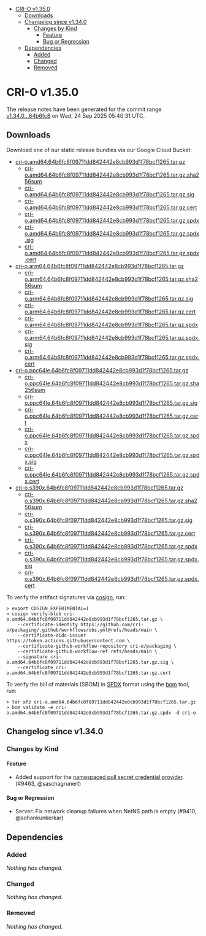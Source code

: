 - [CRI-O v1.35.0](#cri-o-v1350)
  - [Downloads](#downloads)
  - [Changelog since v1.34.0](#changelog-since-v1340)
    - [Changes by Kind](#changes-by-kind)
      - [Feature](#feature)
      - [Bug or Regression](#bug-or-regression)
  - [Dependencies](#dependencies)
    - [Added](#added)
    - [Changed](#changed)
    - [Removed](#removed)

# CRI-O v1.35.0

The release notes have been generated for the commit range
[v1.34.0...64b6fc8](https://github.com/cri-o/cri-o/compare/v1.34.0...v1.35.0) on Wed, 24 Sep 2025 05:40:31 UTC.

## Downloads

Download one of our static release bundles via our Google Cloud Bucket:

- [cri-o.amd64.64b6fc8f09711dd842442e8cb993d1f78bcf1265.tar.gz](https://storage.googleapis.com/cri-o/artifacts/cri-o.amd64.64b6fc8f09711dd842442e8cb993d1f78bcf1265.tar.gz)
  - [cri-o.amd64.64b6fc8f09711dd842442e8cb993d1f78bcf1265.tar.gz.sha256sum](https://storage.googleapis.com/cri-o/artifacts/cri-o.amd64.64b6fc8f09711dd842442e8cb993d1f78bcf1265.tar.gz.sha256sum)
  - [cri-o.amd64.64b6fc8f09711dd842442e8cb993d1f78bcf1265.tar.gz.sig](https://storage.googleapis.com/cri-o/artifacts/cri-o.amd64.64b6fc8f09711dd842442e8cb993d1f78bcf1265.tar.gz.sig)
  - [cri-o.amd64.64b6fc8f09711dd842442e8cb993d1f78bcf1265.tar.gz.cert](https://storage.googleapis.com/cri-o/artifacts/cri-o.amd64.64b6fc8f09711dd842442e8cb993d1f78bcf1265.tar.gz.cert)
  - [cri-o.amd64.64b6fc8f09711dd842442e8cb993d1f78bcf1265.tar.gz.spdx](https://storage.googleapis.com/cri-o/artifacts/cri-o.amd64.64b6fc8f09711dd842442e8cb993d1f78bcf1265.tar.gz.spdx)
  - [cri-o.amd64.64b6fc8f09711dd842442e8cb993d1f78bcf1265.tar.gz.spdx.sig](https://storage.googleapis.com/cri-o/artifacts/cri-o.amd64.64b6fc8f09711dd842442e8cb993d1f78bcf1265.tar.gz.spdx.sig)
  - [cri-o.amd64.64b6fc8f09711dd842442e8cb993d1f78bcf1265.tar.gz.spdx.cert](https://storage.googleapis.com/cri-o/artifacts/cri-o.amd64.64b6fc8f09711dd842442e8cb993d1f78bcf1265.tar.gz.spdx.cert)
- [cri-o.arm64.64b6fc8f09711dd842442e8cb993d1f78bcf1265.tar.gz](https://storage.googleapis.com/cri-o/artifacts/cri-o.arm64.64b6fc8f09711dd842442e8cb993d1f78bcf1265.tar.gz)
  - [cri-o.arm64.64b6fc8f09711dd842442e8cb993d1f78bcf1265.tar.gz.sha256sum](https://storage.googleapis.com/cri-o/artifacts/cri-o.arm64.64b6fc8f09711dd842442e8cb993d1f78bcf1265.tar.gz.sha256sum)
  - [cri-o.arm64.64b6fc8f09711dd842442e8cb993d1f78bcf1265.tar.gz.sig](https://storage.googleapis.com/cri-o/artifacts/cri-o.arm64.64b6fc8f09711dd842442e8cb993d1f78bcf1265.tar.gz.sig)
  - [cri-o.arm64.64b6fc8f09711dd842442e8cb993d1f78bcf1265.tar.gz.cert](https://storage.googleapis.com/cri-o/artifacts/cri-o.arm64.64b6fc8f09711dd842442e8cb993d1f78bcf1265.tar.gz.cert)
  - [cri-o.arm64.64b6fc8f09711dd842442e8cb993d1f78bcf1265.tar.gz.spdx](https://storage.googleapis.com/cri-o/artifacts/cri-o.arm64.64b6fc8f09711dd842442e8cb993d1f78bcf1265.tar.gz.spdx)
  - [cri-o.arm64.64b6fc8f09711dd842442e8cb993d1f78bcf1265.tar.gz.spdx.sig](https://storage.googleapis.com/cri-o/artifacts/cri-o.arm64.64b6fc8f09711dd842442e8cb993d1f78bcf1265.tar.gz.spdx.sig)
  - [cri-o.arm64.64b6fc8f09711dd842442e8cb993d1f78bcf1265.tar.gz.spdx.cert](https://storage.googleapis.com/cri-o/artifacts/cri-o.arm64.64b6fc8f09711dd842442e8cb993d1f78bcf1265.tar.gz.spdx.cert)
- [cri-o.ppc64le.64b6fc8f09711dd842442e8cb993d1f78bcf1265.tar.gz](https://storage.googleapis.com/cri-o/artifacts/cri-o.ppc64le.64b6fc8f09711dd842442e8cb993d1f78bcf1265.tar.gz)
  - [cri-o.ppc64le.64b6fc8f09711dd842442e8cb993d1f78bcf1265.tar.gz.sha256sum](https://storage.googleapis.com/cri-o/artifacts/cri-o.ppc64le.64b6fc8f09711dd842442e8cb993d1f78bcf1265.tar.gz.sha256sum)
  - [cri-o.ppc64le.64b6fc8f09711dd842442e8cb993d1f78bcf1265.tar.gz.sig](https://storage.googleapis.com/cri-o/artifacts/cri-o.ppc64le.64b6fc8f09711dd842442e8cb993d1f78bcf1265.tar.gz.sig)
  - [cri-o.ppc64le.64b6fc8f09711dd842442e8cb993d1f78bcf1265.tar.gz.cert](https://storage.googleapis.com/cri-o/artifacts/cri-o.ppc64le.64b6fc8f09711dd842442e8cb993d1f78bcf1265.tar.gz.cert)
  - [cri-o.ppc64le.64b6fc8f09711dd842442e8cb993d1f78bcf1265.tar.gz.spdx](https://storage.googleapis.com/cri-o/artifacts/cri-o.ppc64le.64b6fc8f09711dd842442e8cb993d1f78bcf1265.tar.gz.spdx)
  - [cri-o.ppc64le.64b6fc8f09711dd842442e8cb993d1f78bcf1265.tar.gz.spdx.sig](https://storage.googleapis.com/cri-o/artifacts/cri-o.ppc64le.64b6fc8f09711dd842442e8cb993d1f78bcf1265.tar.gz.spdx.sig)
  - [cri-o.ppc64le.64b6fc8f09711dd842442e8cb993d1f78bcf1265.tar.gz.spdx.cert](https://storage.googleapis.com/cri-o/artifacts/cri-o.ppc64le.64b6fc8f09711dd842442e8cb993d1f78bcf1265.tar.gz.spdx.cert)
- [cri-o.s390x.64b6fc8f09711dd842442e8cb993d1f78bcf1265.tar.gz](https://storage.googleapis.com/cri-o/artifacts/cri-o.s390x.64b6fc8f09711dd842442e8cb993d1f78bcf1265.tar.gz)
  - [cri-o.s390x.64b6fc8f09711dd842442e8cb993d1f78bcf1265.tar.gz.sha256sum](https://storage.googleapis.com/cri-o/artifacts/cri-o.s390x.64b6fc8f09711dd842442e8cb993d1f78bcf1265.tar.gz.sha256sum)
  - [cri-o.s390x.64b6fc8f09711dd842442e8cb993d1f78bcf1265.tar.gz.sig](https://storage.googleapis.com/cri-o/artifacts/cri-o.s390x.64b6fc8f09711dd842442e8cb993d1f78bcf1265.tar.gz.sig)
  - [cri-o.s390x.64b6fc8f09711dd842442e8cb993d1f78bcf1265.tar.gz.cert](https://storage.googleapis.com/cri-o/artifacts/cri-o.s390x.64b6fc8f09711dd842442e8cb993d1f78bcf1265.tar.gz.cert)
  - [cri-o.s390x.64b6fc8f09711dd842442e8cb993d1f78bcf1265.tar.gz.spdx](https://storage.googleapis.com/cri-o/artifacts/cri-o.s390x.64b6fc8f09711dd842442e8cb993d1f78bcf1265.tar.gz.spdx)
  - [cri-o.s390x.64b6fc8f09711dd842442e8cb993d1f78bcf1265.tar.gz.spdx.sig](https://storage.googleapis.com/cri-o/artifacts/cri-o.s390x.64b6fc8f09711dd842442e8cb993d1f78bcf1265.tar.gz.spdx.sig)
  - [cri-o.s390x.64b6fc8f09711dd842442e8cb993d1f78bcf1265.tar.gz.spdx.cert](https://storage.googleapis.com/cri-o/artifacts/cri-o.s390x.64b6fc8f09711dd842442e8cb993d1f78bcf1265.tar.gz.spdx.cert)

To verify the artifact signatures via [cosign](https://github.com/sigstore/cosign), run:

```console
> export COSIGN_EXPERIMENTAL=1
> cosign verify-blob cri-o.amd64.64b6fc8f09711dd842442e8cb993d1f78bcf1265.tar.gz \
    --certificate-identity https://github.com/cri-o/packaging/.github/workflows/obs.yml@refs/heads/main \
    --certificate-oidc-issuer https://token.actions.githubusercontent.com \
    --certificate-github-workflow-repository cri-o/packaging \
    --certificate-github-workflow-ref refs/heads/main \
    --signature cri-o.amd64.64b6fc8f09711dd842442e8cb993d1f78bcf1265.tar.gz.sig \
    --certificate cri-o.amd64.64b6fc8f09711dd842442e8cb993d1f78bcf1265.tar.gz.cert
```

To verify the bill of materials (SBOM) in [SPDX](https://spdx.org) format using the [bom](https://sigs.k8s.io/bom) tool, run:

```console
> tar xfz cri-o.amd64.64b6fc8f09711dd842442e8cb993d1f78bcf1265.tar.gz
> bom validate -e cri-o.amd64.64b6fc8f09711dd842442e8cb993d1f78bcf1265.tar.gz.spdx -d cri-o
```

## Changelog since v1.34.0

### Changes by Kind

#### Feature
 - Added support for the [namespaced pull secret credential provider](https://github.com/cri-o/credential-provider). (#9463, @saschagrunert)

#### Bug or Regression
 - Server: Fix network cleanup failures when NetNS path is empty (#9410, @sohankunkerkar)

## Dependencies

### Added
_Nothing has changed._

### Changed
_Nothing has changed._

### Removed
_Nothing has changed._
